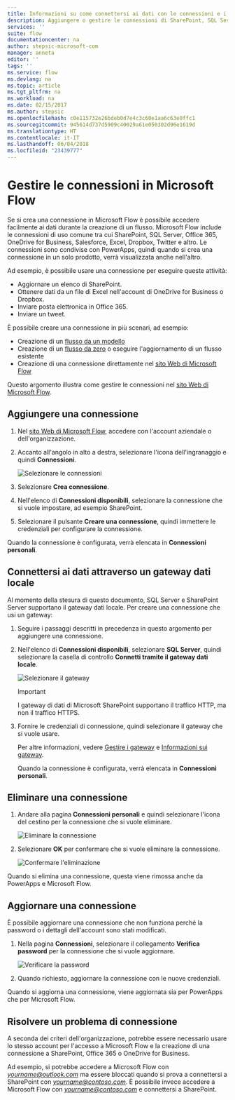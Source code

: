 ```yaml
---
title: Informazioni su come connettersi ai dati con le connessioni e i gateway dati locali | Microsoft Docs
description: Aggiungere o gestire le connessioni di SharePoint, SQL Server, OneDrive for Business, Salesforce, Office 365, OneDrive, Dropbox, Twitter, Google Drive e altro
services: ''
suite: flow
documentationcenter: na
author: stepsic-microsoft-com
manager: anneta
editor: ''
tags: ''
ms.service: flow
ms.devlang: na
ms.topic: article
ms.tgt_pltfrm: na
ms.workload: na
ms.date: 02/15/2017
ms.author: stepsic
ms.openlocfilehash: c0e115732e26bdeb0d7e4c3c60e1aa6c63e0ffc1
ms.sourcegitcommit: 945614d737d5909c40029a61e050302d96e1619d
ms.translationtype: HT
ms.contentlocale: it-IT
ms.lasthandoff: 06/04/2018
ms.locfileid: "23439777"
---
```

# <a name="manage-connections-in-microsoft-flow"></a>Gestire le connessioni in Microsoft Flow
Se si crea una connessione in Microsoft Flow è possibile accedere facilmente ai dati durante la creazione di un flusso. Microsoft Flow include le connessioni di uso comune tra cui SharePoint, SQL Server, Office 365, OneDrive for Business, Salesforce, Excel, Dropbox, Twitter e altro. Le connessioni sono condivise con PowerApps, quindi quando si crea una connessione in un solo prodotto, verrà visualizzata anche nell'altro.

Ad esempio, è possibile usare una connessione per eseguire queste attività:

* Aggiornare un elenco di SharePoint.
* Ottenere dati da un file di Excel nell'account di OneDrive for Business o Dropbox.
* Inviare posta elettronica in Office 365.
* Inviare un tweet.

È possibile creare una connessione in più scenari, ad esempio:

* Creazione di un [flusso da un modello](get-started-logic-template.md)
* Creazione di un [flusso da zero](get-started-logic-flow.md) o eseguire l'aggiornamento di un flusso esistente
* Creazione di una connessione direttamente nel [sito Web di Microsoft Flow][1]

Questo argomento illustra come gestire le connessioni nel [sito Web di Microsoft Flow][1].

## <a name="add-a-connection"></a>Aggiungere una connessione
1. Nel [sito Web di Microsoft Flow][1], accedere con l'account aziendale o dell'organizzazione.
2. Accanto all'angolo in alto a destra, selezionare l'icona dell'ingranaggio e quindi **Connessioni**.
   
    ![Selezionare le connessioni](./media/add-manage-connections/connections-menu.png)
3. Selezionare **Crea connessione**.
4. Nell'elenco di **Connessioni disponibili**, selezionare la connessione che si vuole impostare, ad esempio SharePoint.
5. Selezionare il pulsante **Creare una connessione**, quindi immettere le credenziali per configurare la connessione.

Quando la connessione è configurata, verrà elencata in **Connessioni personali**.

## <a name="connect-to-your-data-through-an-on-premises-data-gateway"></a>Connettersi ai dati attraverso un gateway dati locale
Al momento della stesura di questo documento, SQL Server e SharePoint Server supportano il gateway dati locale. Per creare una connessione che usi un gateway:

1. Seguire i passaggi descritti in precedenza in questo argomento per aggiungere una connessione.
2. Nell'elenco di **Connessioni disponibili**, selezionare **SQL Server**, quindi selezionare la casella di controllo **Connetti tramite il gateway dati locale**.
   
    ![Selezionare il gateway](./media/add-manage-connections/select-gateway.png)
   
   > [!IMPORTANT]
   > I gateway di dati di Microsoft SharePoint supportano il traffico HTTP, ma non il traffico HTTPS.
   > 
   > 
3. Fornire le credenziali di connessione, quindi selezionare il gateway che si vuole usare.
   
    Per altre informazioni, vedere [Gestire i gateway](gateway-manage.md) e [Informazioni sui gateway](gateway-reference.md).
   
    Quando la connessione è configurata, verrà elencata in **Connessioni personali**.

## <a name="delete-a-connection"></a>Eliminare una connessione
1. Andare alla pagina **Connessioni personali** e quindi selezionare l'icona del cestino per la connessione che si vuole eliminare.
   
    ![Eliminare la connessione](./media/add-manage-connections/delete-connection.png)
2. Selezionare **OK** per confermare che si vuole eliminare la connessione.
   
    ![Confermare l'eliminazione](./media/add-manage-connections/delete-confirmation.png)

Quando si elimina una connessione, questa viene rimossa anche da PowerApps e Microsoft Flow.

## <a name="update-a-connection"></a>Aggiornare una connessione
È possibile aggiornare una connessione che non funziona perché la password o i dettagli dell'account sono stati modificati.

1. Nella pagina **Connessioni**, selezionare il collegamento **Verifica password** per la connessione che si vuole aggiornare.
   
    ![Verificare la password](./media/add-manage-connections/verify-password.png)
2. Quando richiesto, aggiornare la connessione con le nuove credenziali.

Quando si aggiorna una connessione, viene aggiornata sia per PowerApps che per Microsoft Flow.

## <a name="troubleshoot-a-connection"></a>Risolvere un problema di connessione
A seconda dei criteri dell'organizzazione, potrebbe essere necessario usare lo stesso account per l'accesso a Microsoft Flow e la creazione di una connessione a SharePoint, Office 365 o OneDrive for Business.

Ad esempio, si potrebbe accedere a Microsoft Flow con *yourname@outlook.com* ma essere bloccati quando si prova a connettersi a SharePoint con *yourname@contoso.com*. È possibile invece accedere a Microsoft Flow con *yourname@contoso.com* e connettersi a SharePoint.

<!--Reference links in article-->
[1]: https://flow.microsoft.com
